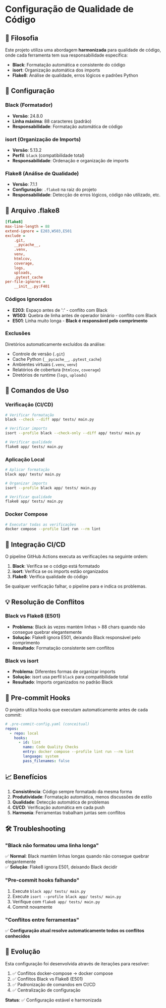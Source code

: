 # Configuração de Qualidade de Código

## 🎯 Filosofia

Este projeto utiliza uma abordagem **harmonizada** para qualidade de código, onde cada ferramenta tem sua responsabilidade específica:

- **Black**: Formatação automática e consistente do código
- **isort**: Organização automática dos imports  
- **Flake8**: Análise de qualidade, erros lógicos e padrões Python

## 🔧 Configuração

### Black (Formatador)
- **Versão**: 24.8.0
- **Linha máxima**: 88 caracteres (padrão)
- **Responsabilidade**: Formatação automática de código

### isort (Organização de Imports)
- **Versão**: 5.13.2
- **Perfil**: `black` (compatibilidade total)
- **Responsabilidade**: Ordenação e organização de imports

### Flake8 (Análise de Qualidade)
- **Versão**: 7.1.1
- **Configuração**: `.flake8` na raiz do projeto
- **Responsabilidade**: Detecção de erros lógicos, código não utilizado, etc.

## 📁 Arquivo .flake8

```ini
[flake8]
max-line-length = 88
extend-ignore = E203,W503,E501
exclude = 
    .git,
    __pycache__,
    .venv,
    venv,
    htmlcov,
    coverage,
    logs,
    uploads,
    .pytest_cache
per-file-ignores =
    __init__.py:F401
```

### Códigos Ignorados

- **E203**: Espaço antes de ':' - conflito com Black
- **W503**: Quebra de linha antes de operador binário - conflito com Black  
- **E501**: Linha muito longa - **Black é responsável pelo comprimento**

### Exclusões

Diretórios automaticamente excluídos da análise:
- Controle de versão (`.git`)
- Cache Python (`__pycache__`, `.pytest_cache`)
- Ambientes virtuais (`.venv`, `venv`)
- Relatórios de cobertura (`htmlcov`, `coverage`)
- Diretórios de runtime (`logs`, `uploads`)

## 🚀 Comandos de Uso

### Verificação (CI/CD)
```bash
# Verificar formatação
black --check --diff app/ tests/ main.py

# Verificar imports
isort --profile black --check-only --diff app/ tests/ main.py

# Verificar qualidade
flake8 app/ tests/ main.py
```

### Aplicação Local
```bash
# Aplicar formatação
black app/ tests/ main.py

# Organizar imports  
isort --profile black app/ tests/ main.py

# Verificar qualidade
flake8 app/ tests/ main.py
```

### Docker Compose
```bash
# Executar todas as verificações
docker compose --profile lint run --rm lint
```

## 🎪 Integração CI/CD

O pipeline GitHub Actions executa as verificações na seguinte ordem:

1. **Black**: Verifica se o código está formatado
2. **isort**: Verifica se os imports estão organizados
3. **Flake8**: Verifica qualidade do código

Se qualquer verificação falhar, o pipeline para e indica os problemas.

## 💡 Resolução de Conflitos

### Black vs Flake8 (E501)
- **Problema**: Black às vezes mantém linhas > 88 chars quando não consegue quebrar elegantemente
- **Solução**: Flake8 ignora E501, deixando Black responsável pelo comprimento
- **Resultado**: Formatação consistente sem conflitos

### Black vs isort
- **Problema**: Diferentes formas de organizar imports
- **Solução**: isort usa perfil `black` para compatibilidade total
- **Resultado**: Imports organizados no padrão Black

## 🔄 Pre-commit Hooks

O projeto utiliza hooks que executam automaticamente antes de cada commit:

```yaml
# .pre-commit-config.yaml (conceitual)
repos:
  - repo: local
    hooks:
      - id: lint
        name: Code Quality Checks
        entry: docker compose --profile lint run --rm lint
        language: system
        pass_filenames: false
```

## 📈 Benefícios

1. **Consistência**: Código sempre formatado da mesma forma
2. **Produtividade**: Formatação automática, menos discussões de estilo
3. **Qualidade**: Detecção automática de problemas
4. **CI/CD**: Verificação automática em cada push
5. **Harmonia**: Ferramentas trabalham juntas sem conflitos

## 🛠️ Troubleshooting

### "Black não formatou uma linha longa"
✅ **Normal**: Black mantém linhas longas quando não consegue quebrar elegantemente  
✅ **Solução**: Flake8 ignora E501, deixando Black decidir

### "Pre-commit hooks falhando"  
1. Execute `black app/ tests/ main.py`
2. Execute `isort --profile black app/ tests/ main.py`
3. Verifique com `flake8 app/ tests/ main.py`
4. Commit novamente

### "Conflitos entre ferramentas"
✅ **Configuração atual resolve automaticamente todos os conflitos conhecidos**

## 📝 Evolução

Esta configuração foi desenvolvida através de iterações para resolver:
1. ✅ Conflitos docker-compose → docker compose 
2. ✅ Conflitos Black vs Flake8 (E501)
3. ✅ Padronização de comandos em CI/CD
4. ✅ Centralização de configuração

**Status**: ✅ Configuração estável e harmonizada

